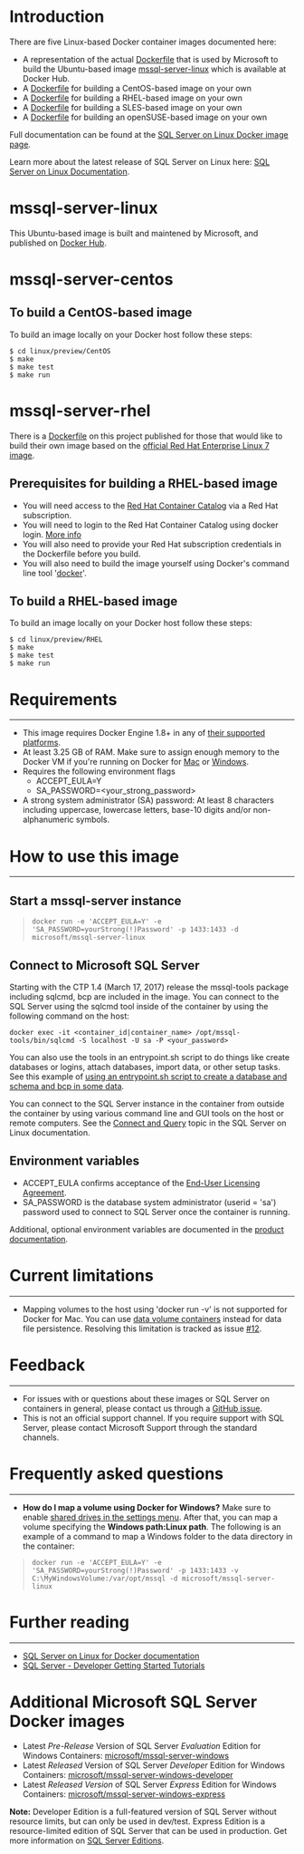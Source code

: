 # Introduction
There are five Linux-based Docker container images documented here:
* A representation of the actual [Dockerfile](Ubuntu/Dockerfile) that is used by Microsoft to build the Ubuntu-based image [mssql-server-linux](https://hub.docker.com/_/microsoft-mssql-server)  which is available at Docker Hub.
* A [Dockerfile](CentOS/Dockerfile) for building a CentOS-based image on your own
* A [Dockerfile](RHEL/Dockerfile) for building a RHEL-based image on your own
* A [Dockerfile](SLES/Dockerfile) for building a SLES-based image on your own
* A [Dockerfile](openSUSE/Dockerfile) for building an openSUSE-based image on your own

Full documentation can be found at the [SQL Server on Linux Docker image page](https://docs.microsoft.com/en-us/sql/linux/sql-server-linux-setup-docker).

Learn more about the latest release of SQL Server on Linux here: [SQL Server on Linux Documentation](https://docs.microsoft.com/en-us/sql/linux/).

# mssql-server-linux

This Ubuntu-based image is built and maintened by Microsoft, and published on [Docker Hub](https://hub.docker.com/_/microsoft-mssql-server).

# mssql-server-centos

## To build a CentOS-based image
To build an image locally on your Docker host follow these steps:
```shell
$ cd linux/preview/CentOS
$ make
$ make test
$ make run
```

# mssql-server-rhel
There is a [Dockerfile](RHEL/Dockerfile) on this project published for those that would like to build their own image based on the [official Red Hat Enterprise Linux 7 image](https://access.redhat.com/containers/#/registry.access.redhat.com/rhel7/rhel).

## Prerequisites for building a RHEL-based image
* You will need access to the [Red Hat Container Catalog](https://access.redhat.com/containers) via a Red Hat subscription.
* You will need to login to the Red Hat Container Catalog using docker login. [More info](https://access.redhat.com/articles/2834301)
* You will also need to provide your Red Hat subscription credentials in the Dockerfile before you build.
* You will also need to build the image yourself using Docker's command line tool '[docker](https://docs.docker.com/engine/reference/commandline/cli/)'.

## To build a RHEL-based image
To build an image locally on your Docker host follow these steps:
```shell
$ cd linux/preview/RHEL
$ make
$ make test
$ make run
```

# Requirements
---
- This image requires Docker Engine 1.8+ in any of [their supported platforms](https://www.docker.com/products/overview).
- At least 3.25 GB of RAM. Make sure to assign enough memory to the Docker VM if you're running on Docker for [Mac](https://docs.docker.com/docker-for-mac/#/general) or [Windows](https://docs.docker.com/docker-for-windows/#/advanced).
- Requires the following environment flags
    - ACCEPT_EULA=Y
    - SA_PASSWORD=<your_strong_password>
- A strong system administrator (SA) password: At least 8 characters including uppercase, lowercase letters, base-10 digits and/or non-alphanumeric symbols.

# How to use this image
---
##  Start a mssql-server instance
> ``docker run -e 'ACCEPT_EULA=Y' -e 'SA_PASSWORD=yourStrong(!)Password' -p 1433:1433 -d microsoft/mssql-server-linux``

##  Connect to Microsoft SQL Server
Starting with the CTP 1.4 (March 17, 2017) release the mssql-tools package including sqlcmd, bcp are included in the image.  You can connect to the SQL Server using the sqlcmd tool inside of the container by using the following command on the host:
```
docker exec -it <container_id|container_name> /opt/mssql-tools/bin/sqlcmd -S localhost -U sa -P <your_password>
```
You can also use the tools in an entrypoint.sh script to do things like create databases or logins, attach databases, import data, or other setup tasks.  See this example of [using an entrypoint.sh script to create a database and schema and bcp in some data](https://github.com/twright-msft/mssql-node-docker-demo-app).

You can connect to the SQL Server instance in the container from outside the container by using various command line and GUI tools on the host or remote computers.  See the [Connect and Query](https://docs.microsoft.com/en-us/sql/linux/sql-server-linux-connect-and-query-sqlcmd) topic in the SQL Server on Linux documentation.

## Environment variables

- ACCEPT_EULA confirms acceptance of the [End-User Licensing Agreement](http://go.microsoft.com/fwlink/?LinkId=746388).
- SA_PASSWORD is the database system administrator (userid = 'sa') password used to connect to SQL Server once the container is running.

Additional, optional environment variables are documented in the [product documentation](https://docs.microsoft.com/en-us/sql/linux/sql-server-linux-configure-environment-variables).


# Current limitations
---
- Mapping volumes to the host using 'docker run -v' is not supported for Docker for Mac. You can use [data volume containers](https://docs.docker.com/engine/tutorials/dockervolumes/#/creating-and-mounting-a-data-volume-container) instead for data file persistence.  Resolving this limitation is tracked as issue [#12](https://github.com/Microsoft/mssql-docker/issues/12).

# Feedback 
---
+ For issues with or questions about these images or SQL Server on containers in general, please contact us through a [GitHub issue](https://github.com/Microsoft/mssql-docker/issues).
+ This is not an official support channel. If you require support with SQL Server, please contact Microsoft Support through the standard channels.

# Frequently asked questions 
---
- **How do I map a volume using Docker for Windows?** Make sure to enable [shared drives in the settings menu](https://docs.docker.com/docker-for-windows/#shared-drives). After that, you can map a volume specifying the **Windows path:Linux path**. The following is an example of a command to map a Windows folder to the data directory in the container:

> ``docker run -e 'ACCEPT_EULA=Y' -e 'SA_PASSWORD=yourStrong(!)Password' -p 1433:1433 -v C:\MyWindowsVolume:/var/opt/mssql -d microsoft/mssql-server-linux``

# Further reading
---
+ [SQL Server on Linux for Docker documentation](https://docs.microsoft.com/en-us/sql/linux/sql-server-linux-setup-docker)
+ [SQL Server - Developer Getting Started Tutorials](https://www.microsoft.com/en-us/sql-server/developer-get-started/?utm_source=DockerHub)

# Additional Microsoft SQL Server Docker images
+ Latest *Pre-Release* Version of SQL Server *Evaluation* Edition for Windows Containers: [microsoft/mssql-server-windows](https://hub.docker.com/r/microsoft/mssql-server-windows/)
+ Latest *Released* Version of SQL Server *Developer* Edition for Windows Containers: [microsoft/mssql-server-windows-developer](https://hub.docker.com/r/microsoft/mssql-server-windows-developer/)
+ Latest *Released Version* of SQL Server *Express* Edition for Windows Containers: [microsoft/mssql-server-windows-express](https://hub.docker.com/r/microsoft/mssql-server-windows-express/)

**Note:** Developer Edition is a full-featured version of SQL Server without resource limits, but can only be used in dev/test.  Express Edition is a resource-limited edition of SQL Server that can be used in production.
Get more information on [SQL Server Editions](https://www.microsoft.com/en-us/sql-server/sql-server-editions).
